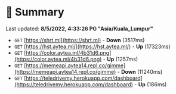 # 📖 Summary
Last updated: **8/5/2022, 4:33:26 PG "Asia/Kuala_Lumpur"**

- `GET` [https://shrt.ml](https://shrt.ml) - **Down** (3517ms)
- `GET` [https://hst.aytea.ml/](https://hst.aytea.ml/) - **Up** (17323ms)
- `GET` [https://color.aytea.ml/4b31d6.png](https://color.aytea.ml/4b31d6.png) - **Up** (1257ms)
- `GET` [https://memeapi.aytea14.repl.co/gimme](https://memeapi.aytea14.repl.co/gimme) - **Down** (11240ms)
- `GET` [https://teledrivemy.herokuapp.com/dashboard](https://teledrivemy.herokuapp.com/dashboard) - **Up** (186ms)
